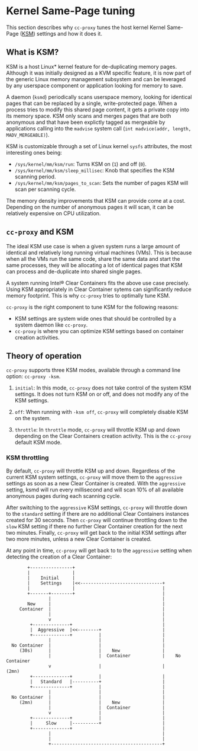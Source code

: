 # Kernel Same-Page tuning

This section describes why `cc-proxy` tunes the host kernel
Kernel Same-Page ([KSM](https://git.kernel.org/pub/scm/linux/kernel/git/torvalds/linux.git/tree/Documentation/vm/ksm.txt))
settings and how it does it.

## What is KSM?

KSM is a host Linux* kernel feature for de-duplicating memory pages.
Although it was initially designed as a KVM specific feature, it is
now part of the generic Linux memory management subsystem and can
be leveraged by any userspace component or application looking for
memory to save.

A daemon (`ksmd`) periodically scans userspace memory, looking for
identical pages that can be replaced by a single, write-protected
page. When a process tries to modify this shared page content, it
gets a private copy into its memory space. KSM only scans and merges
pages that are both anonymous and that have been explictly tagged as
mergeable by applications calling into the `madvise` system call
(`int madvice(addr, length, MADV_MERGEABLE)`).

KSM is customizable through a set of Linux kernel `sysfs` attributes,
the most interesting ones being:

  * `/sys/kernel/mm/ksm/run`: Turns KSM on (`1`) and off (`0`).
  * `/sys/kernel/mm/ksm/sleep_millisec`: Knob that specifies the KSM
    scanning period.
  * `/sys/kernel/mm/ksm/pages_to_scan`: Sets the number of
    pages KSM will scan per scanning cycle.

The memory density improvements that KSM can provide come at a cost.
Depending on the number of anonymous pages it will scan, it can be
relatively expensive on CPU utilization.

## `cc-proxy` and KSM

The ideal KSM use case is when a given system runs a large amount
of identical and relatively long running virtual machines (VMs).
This is because when all the VMs run the same code, share the same
data and start the same processes, they will be allocating a lot of
identical pages that KSM can process and de-duplicate into shared
single pages.

A system running Intel® Clear Containers fits the above use case
precisely. Using KSM appropriately in Clear Container sytems can
significantly reduce memory footprint. This is why `cc-proxy` tries
to optimally tune KSM.

`cc-proxy` is the right component to tune KSM for the following reasons:

  * KSM settings are system wide ones that should be controlled by
    a system daemon like `cc-proxy`.
  * `cc-proxy` is where you can optimize KSM settings based on
     container creation activities.

## Theory of operation

`cc-proxy` supports three KSM modes, available through a command line
option: `cc-proxy -ksm`.

  1. `initial`: In this mode, `cc-proxy` does not take control of the
     system KSM settings. It does not turn KSM on or off, and does not
     modify any of the KSM settings.

  2. `off`: When running with `-ksm off`, `cc-proxy` will completely
     disable KSM on the system.

  3. `throttle`: In `throttle` mode, `cc-proxy` will throttle KSM up
     and down depending on the Clear Containers creation activity. This
     is the `cc-proxy` default KSM mode.

### KSM throttling

By default, `cc-proxy` will throttle KSM up and down. Regardless of
the current KSM system settings, `cc-proxy` will move them to the
`aggressive` settings as soon as a new Clear Container is created.
With the `aggressive` setting, ksmd will run every millisecond and
will scan 10% of all available anonymous pages during each scanning
cycle.

After switching to the `aggressive` KSM settings, `cc-proxy` will
throttle down to the `standard` setting if there are no additional
Clear Containers instances created for 30 seconds.
Then `cc-proxy` will continue throttling down to the `slow` KSM
setting if there no further Clear Container creation for the next
two minutes.
Finally, `cc-proxy` will get back to the initial KSM settings after
two more minutes, unless a new Clear Container is created.

At any point in time, `cc-proxy` will get back to to the `aggressive`
setting when detecting the creation of a Clear Container:

```
        +----------------+
        |                |
        |    Initial     |
        |    Settings    |<<-------------------------------+
        |                |                                 |
        +-------+--------+                                 |
                |                                          |
        New     |                                          |
     Container  |                                          |
                |                                          |
                v                                          |
         +--------------+                                  |
         |  Aggressive  |<<--------+                       |
         +--------------+          |                       |
                |                  |                       |
  No Container  |                  |                       |
     (30s)      |                  |    New                |
                |                  |  Container            |    No Container
                v                  |                       |       (2mn)
         +--------------+          |                       |
         |   Standard   |----------+                       |
         +--------------+          |                       |
                |                  |                       |
  No Container  |                  |                       |
     (2mn)      |                  |    New                |
                |                  |  Container            |
                v                  |                       |
         +--------------+          |                       |
         |     Slow     |----------+                       |
         +--------------+                                  |
                |                                          |
                |                                          |
                +------------------------------------------+

```